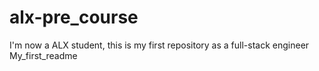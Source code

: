# alx-pre_course
I'm now a ALX student, this is my first repository as a full-stack engineer
My_first_readme
